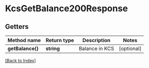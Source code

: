# KcsGetBalance200Response

## Getters

Method name | Return type | Description | Notes
------------ | ------------- | ------------- | -------------
**getBalance()** | **string** | Balance in KCS | [optional]

[[Back to Index]](../index.md)
